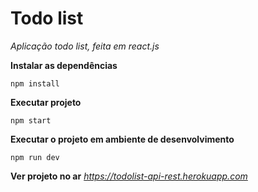# Todo list

*Aplicação todo list, feita em react.js*

**Instalar as dependências**

```npm install```

**Executar projeto**

```npm start```

**Executar o projeto em ambiente de desenvolvimento**

```npm run dev```

**Ver projeto no ar**
*https://todolist-api-rest.herokuapp.com*